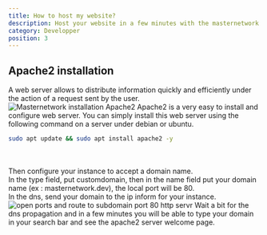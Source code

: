 ```yaml
---
title: How to host my website?
description: Host your website in a few minutes with the masternetwork
category: Developper
position: 3
---
```


## Apache2 installation 
A web server allows to distribute information quickly and efficiently under the action of a request sent by the user.
<img src="/apache2.png" alt="Masternetwork installation Apache2">
Apache2 is a very easy to install and configure web server. You can simply install this web server using the following command on a server under debian or ubuntu.  
<code-block active>

  ```bash
sudo apt update && sudo apt install apache2 -y
  ```
</code-block>
        <br></br>
Then configure your instance to accept a domain name. <br>
In the type field, put customdomain, then in the name field put your domain name (ex : masternetwork.dev), the local port will be 80.<br>
In the dns, send your domain to the ip inform for your instance. </br>
<img src="/vm_box_details.png" alt="open ports and route to subdomain port 80 http servr"> 
Wait a bit for the dns propagation and in a few minutes you will be able to type your domain in your search bar and see the apache2 server welcome page.
